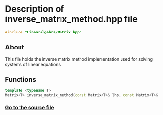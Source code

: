 # Description of inverse_matrix_method.hpp file
```cpp
#include "LinearAlgebra/Matrix.hpp"
```
## About
This file holds the inverse matrix method implementation used for solving systems of linear equations.
## Functions
```cpp
template <typename T>
Matrix<T> inverse_matrix_method(const Matrix<T>& lhs, const Matrix<T>& rhs)
```
### [Go to the source file](https://github.com/SergeyShor/Linear-Algebra-Library/blob/main/include/LinearAlgebra/SolutionSLE/inverse_matrix_method.hpp)